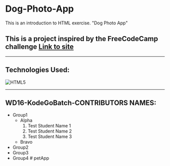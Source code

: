 # Dog-Photo-App
This is an introduction to HTML exercise. "Dog Photo App"

## This is a project inspired by the FreeCodeCamp challenge [Link to site](https://www.freecatphotoapp.com "CatPhotoApp")
---
## Technologies Used:
![HTML5](https://img.shields.io/badge/html5-%23E34F26.svg?style=for-the-badge&logo=html5&logoColor=white)

---
## WD16-KodeGoBatch-CONTRIBUTORS NAMES:
* Group1
  * Alpha
    1. Test Student Name 1
    1. Test Student Name 2
    1. Test Student Name 3
  * Bravo
* Group2
* Group3
* Group4
#   p e t A p p  
 